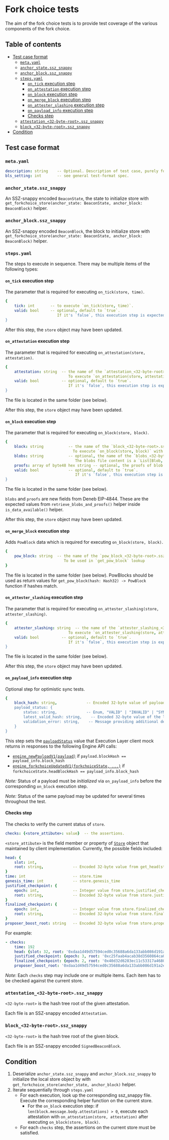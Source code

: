 # Fork choice tests

The aim of the fork choice tests is to provide test coverage of the various components of the fork choice.

## Table of contents
<!-- TOC -->
<!-- START doctoc generated TOC please keep comment here to allow auto update -->
<!-- DON'T EDIT THIS SECTION, INSTEAD RE-RUN doctoc TO UPDATE -->

- [Test case format](#test-case-format)
  - [`meta.yaml`](#metayaml)
  - [`anchor_state.ssz_snappy`](#anchor_statessz_snappy)
  - [`anchor_block.ssz_snappy`](#anchor_blockssz_snappy)
  - [`steps.yaml`](#stepsyaml)
    - [`on_tick` execution step](#on_tick-execution-step)
    - [`on_attestation` execution step](#on_attestation-execution-step)
    - [`on_block` execution step](#on_block-execution-step)
    - [`on_merge_block` execution step](#on_merge_block-execution-step)
    - [`on_attester_slashing` execution step](#on_attester_slashing-execution-step)
    - [`on_payload_info` execution step](#on_payload_info-execution-step)
    - [Checks step](#checks-step)
  - [`attestation_<32-byte-root>.ssz_snappy`](#attestation_32-byte-rootssz_snappy)
  - [`block_<32-byte-root>.ssz_snappy`](#block_32-byte-rootssz_snappy)
- [Condition](#condition)

<!-- END doctoc generated TOC please keep comment here to allow auto update -->
<!-- /TOC -->

## Test case format

### `meta.yaml`

```yaml
description: string    -- Optional. Description of test case, purely for debugging purposes.
bls_setting: int       -- see general test-format spec.
```

### `anchor_state.ssz_snappy`

An SSZ-snappy encoded `BeaconState`, the state to initialize store with `get_forkchoice_store(anchor_state: BeaconState, anchor_block: BeaconBlock)` helper.

### `anchor_block.ssz_snappy`

An SSZ-snappy encoded `BeaconBlock`, the block to initialize store with `get_forkchoice_store(anchor_state: BeaconState, anchor_block: BeaconBlock)` helper.

### `steps.yaml`

The steps to execute in sequence. There may be multiple items of the following types:

#### `on_tick` execution step

The parameter that is required for executing `on_tick(store, time)`.

```yaml
{
    tick: int       -- to execute `on_tick(store, time)`.
    valid: bool     -- optional, default to `true`.
                       If it's `false`, this execution step is expected to be invalid.
}
```

After this step, the `store` object may have been updated.

#### `on_attestation` execution step

The parameter that is required for executing `on_attestation(store, attestation)`.

```yaml
{
    attestation: string  -- the name of the `attestation_<32-byte-root>.ssz_snappy` file.
                            To execute `on_attestation(store, attestation)` with the given attestation.
    valid: bool          -- optional, default to `true`.
                            If it's `false`, this execution step is expected to be invalid.
}
```
The file is located in the same folder (see below).

After this step, the `store` object may have been updated.

#### `on_block` execution step

The parameter that is required for executing `on_block(store, block)`.

```yaml
{
    block: string           -- the name of the `block_<32-byte-root>.ssz_snappy` file.
                              To execute `on_block(store, block)` with the given attestation.
    blobs: string           -- optional, the name of the `blobs_<32-byte-root>.ssz_snappy` file.
                               The blobs file content is a `List[Blob, MAX_BLOBS_PER_BLOCK]` SSZ object.
    proofs: array of byte48 hex string -- optional, the proofs of blob commitments.
    valid: bool             -- optional, default to `true`.
                               If it's `false`, this execution step is expected to be invalid.
}  
```

The file is located in the same folder (see below).

`blobs` and `proofs` are new fields from Deneb EIP-4844. These are the expected values from `retrieve_blobs_and_proofs()` helper inside `is_data_available()` helper.

After this step, the `store` object may have been updated.

#### `on_merge_block` execution step

Adds `PowBlock` data which is required for executing `on_block(store, block)`.
```yaml
{
    pow_block: string  -- the name of the `pow_block_<32-byte-root>.ssz_snappy` file.
                          To be used in `get_pow_block` lookup
}
```
The file is located in the same folder (see below).
PowBlocks should be used as return values for `get_pow_block(hash: Hash32) -> PowBlock` function if hashes match.

#### `on_attester_slashing` execution step

The parameter that is required for executing `on_attester_slashing(store, attester_slashing)`.

```yaml
{
    attester_slashing: string  -- the name of the `attester_slashing_<32-byte-root>.ssz_snappy` file.
                            To execute `on_attester_slashing(store, attester_slashing)` with the given attester slashing.
    valid: bool          -- optional, default to `true`.
                            If it's `false`, this execution step is expected to be invalid.
}
```
The file is located in the same folder (see below).

After this step, the `store` object may have been updated.

#### `on_payload_info` execution step

Optional step for optimistic sync tests.

```yaml
{
    block_hash: string,             -- Encoded 32-byte value of payload's block hash.
    payload_status: {
        status: string,             -- Enum, "VALID" | "INVALID" | "SYNCING" | "ACCEPTED" | "INVALID_BLOCK_HASH".
        latest_valid_hash: string,    -- Encoded 32-byte value of the latest valid block hash, may be `null`.
        validation_error: string,    -- Message providing additional details on the validation error, may be `null`.
    }
}
```

This step sets the [`payloadStatus`](https://github.com/ethereum/execution-apis/blob/main/src/engine/specification.md#PayloadStatusV1)
value that Execution Layer client mock returns in responses to the following Engine API calls:
* [`engine_newPayloadV1(payload)`](https://github.com/ethereum/execution-apis/blob/main/src/engine/paris.md#engine_newpayloadv1) if `payload.blockHash == payload_info.block_hash`
* [`engine_forkchoiceUpdatedV1(forkchoiceState, ...)`](https://github.com/ethereum/execution-apis/blob/main/src/engine/paris.md#engine_forkchoiceupdatedv1) if `forkchoiceState.headBlockHash == payload_info.block_hash`

*Note:* Status of a payload must be *initialized* via `on_payload_info` before the corresponding `on_block` execution step.

*Note:* Status of the same payload may be updated for several times throughout the test.

#### Checks step

The checks to verify the current status of `store`.

```yaml
checks: {<store_attibute>: value}  -- the assertions.
```

`<store_attibute>` is the field member or property of [`Store`](../../../specs/phase0/fork-choice.md#store) object that maintained by client implementation. Currently, the possible fields included:

```yaml
head: {
    slot: int,
    root: string,             -- Encoded 32-byte value from get_head(store)
}
time: int                     -- store.time
genesis_time: int             -- store.genesis_time
justified_checkpoint: {
    epoch: int,               -- Integer value from store.justified_checkpoint.epoch
    root: string,             -- Encoded 32-byte value from store.justified_checkpoint.root
}
finalized_checkpoint: {
    epoch: int,               -- Integer value from store.finalized_checkpoint.epoch
    root: string,             -- Encoded 32-byte value from store.finalized_checkpoint.root
}
proposer_boost_root: string   -- Encoded 32-byte value from store.proposer_boost_root
```

For example:
```yaml
- checks:
    time: 192
    head: {slot: 32, root: '0xdaa1d49d57594ced0c35688a6da133abb086d191a2ebdfd736fad95299325aeb'}
    justified_checkpoint: {epoch: 3, root: '0xc25faab4acab38d3560864ca01e4d5cc4dc2cd473da053fbc03c2669143a2de4'}
    finalized_checkpoint: {epoch: 2, root: '0x40d32d6283ec11c53317a46808bc88f55657d93b95a1af920403187accf48f4f'}
    proposer_boost_root: '0xdaa1d49d57594ced0c35688a6da133abb086d191a2ebdfd736fad95299325aeb'
```

*Note*: Each `checks` step may include one or multiple items. Each item has to be checked against the current store.

### `attestation_<32-byte-root>.ssz_snappy`

`<32-byte-root>` is the hash tree root of the given attestation.

Each file is an SSZ-snappy encoded `Attestation`.

### `block_<32-byte-root>.ssz_snappy`

`<32-byte-root>` is the hash tree root of the given block.

Each file is an SSZ-snappy encoded `SignedBeaconBlock`.

## Condition

1. Deserialize `anchor_state.ssz_snappy` and `anchor_block.ssz_snappy` to initialize the local store object by with `get_forkchoice_store(anchor_state, anchor_block)` helper.
2. Iterate sequentially through `steps.yaml`
    - For each execution, look up the corresponding ssz_snappy file. Execute the corresponding helper function on the current store.
        - For the `on_block` execution step: if `len(block.message.body.attestations) > 0`, execute each attestation with `on_attestation(store, attestation)` after executing `on_block(store, block)`.
    - For each `checks` step, the assertions on the current store must be satisfied.
